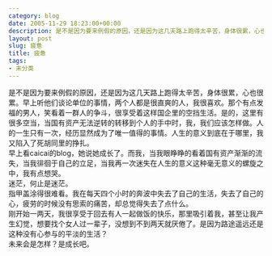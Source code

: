```yaml
---
category: blog
date: 2005-11-29 18:23:00+00:00
description: 是不是因为要来例假的原因，还是因为这几天路上跑得太辛苦，身体很累，心也很累。早上
layout: post
slug: 疲惫
title: 疲惫
tags:
- 未分类
---
```


是不是因为要来例假的原因，还是因为这几天路上跑得太辛苦，身体很累，心也很累。早上听他们谈论单位的事情，两个人都是很直爽的人，我很喜欢。那个有点发福的男人，笑看着一群人的争斗，很享受着这样国企里的空挡生活。是的，这里有很多空当，当国有资产无法逆转的转移到个人的手中时，我，我们应该怎样做。人的一生只有一次，经历显然成为了唯一值得的事情。人生的意义到底在于哪里，我又陷入了死胡同里的挣扎。  
早上看caicai的blog，她说她成长了。而我，当我眼睁睁的看着国有资产渐渐的流失，当我徘徊于自己的立足，当我再一次迷失在人生的意义这种毫无意义的螺旋之中，我有点想哭。  
迷茫，何止是迷茫。  
指甲盖涂得很难看。我在每天四个小时的奔波中失去了自己的生活，失去了自己的心，疲劳的时候没有思索的痛苦，却总觉得失去了点什么。  
刚开始一两天，我很享受于回去有人一起做饭的快乐，那里吸引着我，甚至让我产生幻觉，想要找个女人过一辈子，没想到不到两天就厌倦了。是因为路途遥远还是这种没有心参与的平淡的生活？  
未来会是怎样？是成长吧。  

